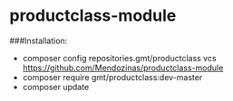 # productclass-module

###Installation:

* composer config repositories.gmt/productclass vcs https://github.com/Mendozinas/productclass-module
* composer require gmt/productclass:dev-master
* composer update
